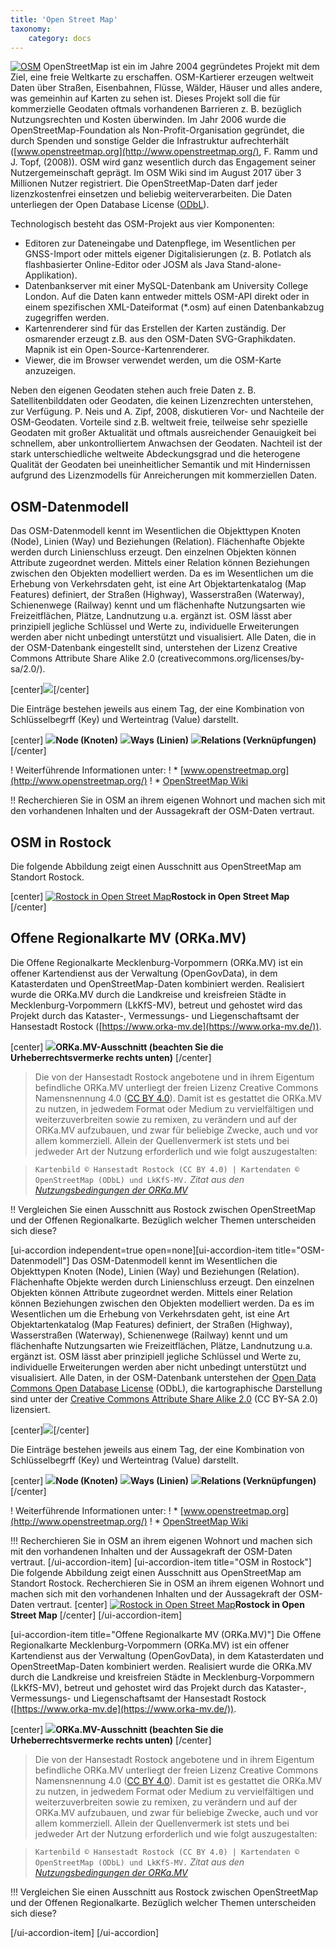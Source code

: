 ```yaml
---
title: 'Open Street Map'
taxonomy:
    category: docs
---
```

[![OSM](osm_logo.png)](https://www.openstreetmap.org/about)
OpenStreetMap ist ein im Jahre 2004 gegründetes Projekt mit dem Ziel, eine freie Weltkarte zu erschaffen. OSM-Kartierer erzeugen weltweit Daten über Straßen, Eisenbahnen, Flüsse, Wälder, Häuser und alles andere, was gemeinhin auf Karten zu sehen ist. Dieses Projekt soll die für kommerzielle Geodaten oftmals vorhandenen Barrieren z. B. bezüglich Nutzungsrechten und Kosten überwinden. Im Jahr 2006 wurde die OpenStreetMap-Foundation als Non-Profit-Organisation gegründet, die durch Spenden und sonstige Gelder die Infrastruktur aufrechterhält ([www.openstreetmap.org](http://www.openstreetmap.org/), F. Ramm und J. Topf, (2008)). OSM wird ganz wesentlich durch das Engagement seiner Nutzergemeinschaft geprägt. Im OSM Wiki sind im August 2017 über 3 Millionen Nutzer registriert. Die OpenStreetMap-Daten darf jeder lizenzkostenfrei einsetzen und beliebig weiterverarbeiten. Die Daten unterliegen der Open Database License ([ODbL](https://opendatacommons.org/licenses/odbl/summary/)).

Technologisch besteht das OSM-Projekt aus vier Komponenten:
* Editoren zur Dateneingabe und Datenpflege, im Wesentlichen per GNSS-Import oder mittels eigener Digitalisierungen (z. B. Potlatch als flashbasierter Online-Editor oder JOSM als Java Stand-alone-Applikation).
* Datenbankserver mit einer MySQL-Datenbank am University College London. Auf die Daten kann entweder mittels OSM-API direkt oder in einem spezifischen XML-Dateiformat (*.osm) auf einen Datenbankabzug zugegriffen werden.
* Kartenrenderer sind für das Erstellen der Karten zuständig. Der osmarender erzeugt z.B. aus den OSM-Daten SVG-Graphikdaten. Mapnik ist ein Open-Source-Kartenrenderer.
* Viewer, die im Browser verwendet werden, um die OSM-Karte anzuzeigen.

Neben den eigenen Geodaten stehen auch freie Daten z. B. Satellitenbilddaten oder Geodaten, die keinen Lizenzrechten unterstehen, zur Verfügung. P. Neis und A. Zipf, 2008, diskutieren Vor- und Nachteile der OSM-Geodaten. Vorteile sind z.B. weltweit freie, teilweise sehr spezielle Geodaten mit großer Aktualität und oftmals ausreichender Genauigkeit bei schnellem, aber unkontrolliertem Anwachsen der Geodaten. Nachteil ist der stark unterschiedliche weltweite Abdeckungsgrad und die heterogene Qualität der Geodaten bei uneinheitlicher Semantik und mit Hindernissen aufgrund des Lizenzmodells für Anreicherungen mit kommerziellen Daten.

## OSM-Datenmodell
Das OSM-Datenmodell kennt im Wesentlichen die Objekttypen Knoten (Node), Linien (Way) und Beziehungen (Relation). Flächenhafte Objekte werden durch Linienschluss erzeugt. Den einzelnen Objekten können Attribute zugeordnet werden. Mittels einer Relation können Beziehungen zwischen den Objekten modelliert werden. Da es im Wesentlichen um die Erhebung von Verkehrsdaten geht, ist eine Art Objektartenkatalog (Map Features) definiert, der Straßen (Highway), Wasserstraßen (Waterway), Schienenwege (Railway) kennt und um flächenhafte Nutzungsarten wie Freizeitflächen, Plätze, Landnutzung u.a. ergänzt ist. OSM lässt aber prinzipiell jegliche Schlüssel und Werte zu, individuelle Erweiterungen werden aber nicht unbedingt unterstützt und visualisiert. Alle Daten, die in der OSM-Datenbank eingestellt sind, unterstehen der Lizenz Creative Commons Attribute Share Alike 2.0 (creativecommons.org/licenses/by-sa/2.0/).

[center]![](Datenmodell.png)[/center]

Die Einträge bestehen jeweils aus einem Tag, der eine Kombination von Schlüsselbegrff (Key) und Werteintrag (Value) darstellt.

[center]
![](node.png)**Node (Knoten)**
![](ways.png)**Ways (Linien)**
![](Relations.png)**Relations (Verknüpfungen)**
[/center]

! Weiterführende Informationen unter:
! * [www.openstreetmap.org](http://www.openstreetmap.org/)
! * [OpenStreetMap Wiki](http://wiki.openstreetmap.org/wiki/DE:Hauptseite?uselang=de)

!! Recherchieren Sie in OSM an ihrem eigenen Wohnort und machen sich mit den vorhandenen Inhalten und der Aussagekraft der OSM-Daten vertraut.

## OSM in Rostock
Die folgende Abbildung zeigt einen Ausschnitt aus OpenStreetMap am Standort Rostock.

[center]
[![Rostock in Open Street Map
](HRO_OSM.png)](https://www.openstreetmap.org/#map=11/54.0928/12.1275)**Rostock in Open Street Map**
[/center]

## Offene Regionalkarte MV (ORKa.MV)
Die Offene Regionalkarte Mecklenburg-Vorpommern (ORKa.MV) ist ein offener Kartendienst aus der Verwaltung (OpenGovData), in dem Katasterdaten und OpenStreetMap-Daten kombiniert werden.
Realisiert wurde die ORKa.MV durch die Landkreise und kreisfreien Städte in Mecklenburg-Vorpommern (LkKfS-MV), betreut und gehostet wird das Projekt durch das Kataster-, Vermessungs- und Liegenschaftsamt der Hansestadt Rostock ([https://www.orka-mv.de](https://www.orka-mv.de/)).

[center]
[![](ORKa.MV.png)](https://www.orka-mv.de/app/#/map=3/312198.17526/5997123.06413/EPSG:25833/S)**ORKa.MV-Ausschnitt (beachten Sie die Urheberrechtsvermerke rechts unten)**
[/center]

>Die von der Hansestadt Rostock angebotene und in ihrem Eigentum befindliche ORKa.MV unterliegt der freien Lizenz Creative Commons Namensnennung 4.0 ([CC BY 4.0](https://creativecommons.org/licenses/by/4.0/deed.de)). Damit ist es gestattet die ORKa.MV zu nutzen, in jedwedem Format oder Medium zu vervielfältigen und weiterzuverbreiten sowie zu remixen, zu verändern und auf der ORKa.MV aufzubauen, und zwar für beliebige Zwecke, auch und vor allem kommerziell. Allein der Quellenvermerk ist stets und bei jedweder Art der Nutzung erforderlich und wie folgt auszugestalten:

> `Kartenbild © Hansestadt Rostock (CC BY 4.0) | Kartendaten © OpenStreetMap (ODbL) und LkKfS-MV.`
> <cite>Zitat aus den [Nutzungsbedingungen der ORKa.MV](https://www.orka-mv.de/nutzungsbedingungen.html)</cite>

!! Vergleichen Sie einen Ausschnitt aus Rostock zwischen OpenStreetMap und der Offenen Regionalkarte. Bezüglich welcher Themen unterscheiden sich diese?

[ui-accordion independent=true open=none][ui-accordion-item title="OSM-Datenmodell"]
Das OSM-Datenmodell kennt im Wesentlichen die Objekttypen Knoten (Node), Linien (Way) und Beziehungen (Relation). Flächenhafte Objekte werden durch Linienschluss erzeugt. Den einzelnen Objekten können Attribute zugeordnet werden. Mittels einer Relation können Beziehungen zwischen den Objekten modelliert werden. Da es im Wesentlichen um die Erhebung von Verkehrsdaten geht, ist eine Art Objektartenkatalog (Map Features) definiert, der Straßen (Highway), Wasserstraßen (Waterway), Schienenwege (Railway) kennt und um flächenhafte Nutzungsarten wie Freizeitflächen, Plätze, Landnutzung u.a. ergänzt ist. OSM lässt aber prinzipiell jegliche Schlüssel und Werte zu, individuelle Erweiterungen werden aber nicht unbedingt unterstützt und visualisiert. Alle Daten,  in der OSM-Datenbank unterstehen der
[Open Data Commons Open Database License](https://opendatacommons.org/licenses/odbl/) (ODbL), die kartographische Darstellung sind unter der [Creative Commons Attribute Share Alike 2.0](creativecommons.org/licenses/by-sa/2.0/) (CC BY-SA 2.0) lizensiert.

[center]![](Datenmodell.png)[/center]

Die Einträge bestehen jeweils aus einem Tag, der eine Kombination von Schlüsselbegrff (Key) und Werteintrag (Value) darstellt.

[center]
![](node.png)**Node (Knoten)**
![](ways.png)**Ways (Linien)**
![](Relations.png)**Relations (Verknüpfungen)**
[/center]

! Weiterführende Informationen unter:
! * [www.openstreetmap.org](http://www.openstreetmap.org/)
! * [OpenStreetMap Wiki](http://wiki.openstreetmap.org/wiki/DE:Hauptseite?uselang=de)

!!! Recherchieren Sie in OSM an ihrem eigenen Wohnort und machen sich mit den vorhandenen Inhalten und der Aussagekraft der OSM-Daten vertraut.
[/ui-accordion-item]
[ui-accordion-item title="OSM in Rostock"]
Die folgende Abbildung zeigt einen Ausschnitt aus OpenStreetMap am Standort Rostock. Recherchieren Sie in OSM an ihrem eigenen Wohnort und machen sich mit den vorhandenen Inhalten und der Aussagekraft der OSM-Daten vertraut.
[center]
[![Rostock in Open Street Map
](HRO_OSM.png)](https://www.openstreetmap.org/#map=11/54.0928/12.1275)**Rostock in Open Street Map**
[/center]
[/ui-accordion-item]

[ui-accordion-item title="Offene Regionalkarte MV (ORKa.MV)"]
Die Offene Regionalkarte Mecklenburg-Vorpommern (ORKa.MV) ist ein offener Kartendienst aus der Verwaltung (OpenGovData), in dem Katasterdaten und OpenStreetMap-Daten kombiniert werden.
Realisiert wurde die ORKa.MV durch die Landkreise und kreisfreien Städte in Mecklenburg-Vorpommern (LkKfS-MV), betreut und gehostet wird das Projekt durch das Kataster-, Vermessungs- und Liegenschaftsamt der Hansestadt Rostock ([https://www.orka-mv.de](https://www.orka-mv.de/)).

[center]
[![](ORKa.MV.png)](https://www.orka-mv.de/app/#/map=3/312198.17526/5997123.06413/EPSG:25833/S)**ORKa.MV-Ausschnitt (beachten Sie die Urheberrechtsvermerke rechts unten)**
[/center]

>Die von der Hansestadt Rostock angebotene und in ihrem Eigentum befindliche ORKa.MV unterliegt der freien Lizenz Creative Commons Namensnennung 4.0 ([CC BY 4.0](https://creativecommons.org/licenses/by/4.0/deed.de)). Damit ist es gestattet die ORKa.MV zu nutzen, in jedwedem Format oder Medium zu vervielfältigen und weiterzuverbreiten sowie zu remixen, zu verändern und auf der ORKa.MV aufzubauen, und zwar für beliebige Zwecke, auch und vor allem kommerziell. Allein der Quellenvermerk ist stets und bei jedweder Art der Nutzung erforderlich und wie folgt auszugestalten:

> `Kartenbild © Hansestadt Rostock (CC BY 4.0) | Kartendaten © OpenStreetMap (ODbL) und LkKfS-MV.`
> <cite>Zitat aus den [Nutzungsbedingungen der ORKa.MV](https://www.orka-mv.de/nutzungsbedingungen.html)</cite>

!!! Vergleichen Sie einen Ausschnitt aus Rostock zwischen OpenStreetMap und der Offenen Regionalkarte. Bezüglich welcher Themen unterscheiden sich diese?

[/ui-accordion-item]
[/ui-accordion]
